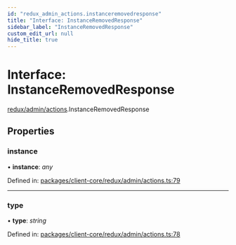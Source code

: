 ```yaml
---
id: "redux_admin_actions.instanceremovedresponse"
title: "Interface: InstanceRemovedResponse"
sidebar_label: "InstanceRemovedResponse"
custom_edit_url: null
hide_title: true
---
```


# Interface: InstanceRemovedResponse

[redux/admin/actions](../modules/redux_admin_actions.md).InstanceRemovedResponse

## Properties

### instance

• **instance**: *any*

Defined in: [packages/client-core/redux/admin/actions.ts:79](https://github.com/xr3ngine/xr3ngine/blob/56376a778/packages/client-core/redux/admin/actions.ts#L79)

___

### type

• **type**: *string*

Defined in: [packages/client-core/redux/admin/actions.ts:78](https://github.com/xr3ngine/xr3ngine/blob/56376a778/packages/client-core/redux/admin/actions.ts#L78)
